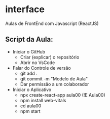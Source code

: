 # interface
Aulas de FrontEnd com Javascript (ReactJS)

## Script da Aula:
- Iniciar o GitHub
  - Criar (explicar) o repositório
  - Abrir no VsCode
- Falar do Controle de versão
  - git add .
  - git commit -m "Modelo de Aula"
  - Dar permissão a um colaborador
- Iniciar o Aplicativo
  - npx create-react-app aula00 (!E Aula00)
  - npm install web-vitals
  - cd aula00
  - npm start

